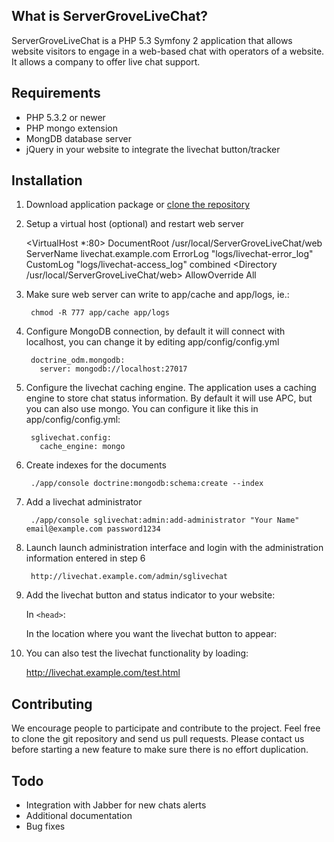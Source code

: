What is ServerGroveLiveChat?
----------------------------

ServerGroveLiveChat is a PHP 5.3 Symfony 2 application that allows website visitors to engage in a web-based chat
with operators of a website. It allows a company to offer live chat support.

Requirements
------------

* PHP 5.3.2 or newer
* PHP mongo extension
* MongDB database server
* jQuery in your website to integrate the livechat button/tracker

Installation
------------

1. Download application package or [clone the repository](https://github.com/servergrove/ServerGroveLiveChat)

2. Setup a virtual host (optional) and restart web server

    <VirtualHost *:80>
        DocumentRoot /usr/local/ServerGroveLiveChat/web
        ServerName livechat.example.com
        ErrorLog "logs/livechat-error_log"
        CustomLog "logs/livechat-access_log" combined
        <Directory /usr/local/ServerGroveLiveChat/web>
            AllowOverride All
        </Directory>
    </VirtualHost>

3. Make sure web server can write to app/cache and app/logs, ie.:

        chmod -R 777 app/cache app/logs

4. Configure MongoDB connection, by default it will connect with localhost, you can change it by editing app/config/config.yml

        doctrine_odm.mongodb:
          server: mongodb://localhost:27017


5. Configure the livechat caching engine. The application uses a caching engine to store chat status information. By default it will use APC, but you can also use mongo. You can configure it like this in app/config/config.yml:

        sglivechat.config:
          cache_engine: mongo

6. Create indexes for the documents

        ./app/console doctrine:mongodb:schema:create --index

7. Add a livechat administrator

        ./app/console sglivechat:admin:add-administrator "Your Name" email@example.com password1234

8. Launch launch administration interface and login with the administration information entered in step 6

        http://livechat.example.com/admin/sglivechat

9. Add the livechat button and status indicator to your website:

    In `<head>`:
        <script src="http://livechat.example.com/js/jquery.js"></script>

    In the location where you want the livechat button to appear:
        <script src="http://livechat.example.com/js/sglivechat-tracker/status.js"></script>

10. You can also test the livechat functionality by loading:

    http://livechat.example.com/test.html

Contributing
------------

We encourage people to participate and contribute to the project. Feel free to clone the git repository and send us pull requests.
Please contact us before starting a new feature to make sure there is no effort duplication.

Todo
----

* Integration with Jabber for new chats alerts
* Additional documentation
* Bug fixes

